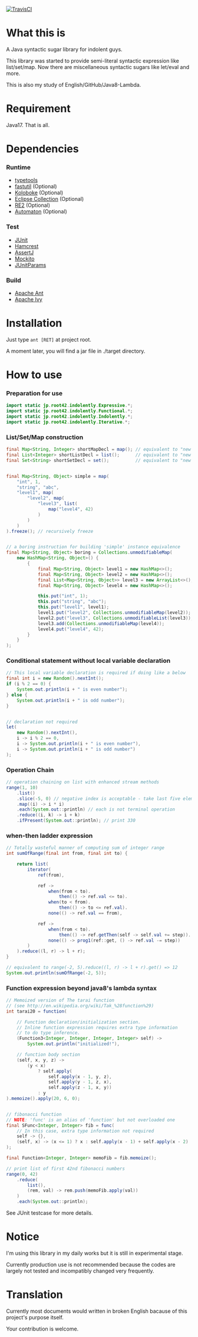 <!-- @author takahashikzn -->

[![TravisCI](http://travis-ci.org/takahashikzn/indolently.svg?branch=develop)](http://travis-ci.org/takahashikzn/indolently)

# What this is

A Java syntactic sugar library for indolent guys.

This library was started to provide semi-literal syntactic expression like list/set/map.
Now there are miscellaneous syntactic sugars like let/eval and more.

This is also my study of English/GitHub/Java8-Lambda.


# Requirement

Java17. That is all.


# Dependencies

### Runtime
* [typetools](http://github.com/jhalterman/typetools)
* [fastutil](http://fastutil.di.unimi.it/) (Optional)
* [Koloboke](http://github.com/OpenHFT/Koloboke) (Optional)
* [Eclipse Collection](http://www.eclipse.org/collections/) (Optional)
* [RE2](http://github.com/google/re2/) (Optional)
* [Automaton](http://www.brics.dk/automaton/) (Optional)

### Test
* [JUnit](http://junit.org/)
* [Hamcrest](http://hamcrest.org/JavaHamcrest/)
* [AssertJ](http://joel-costigliola.github.io/assertj/)
* [Mockito](http://mockito.org/)
* [JUnitParams](http://pragmatists.github.io/JUnitParams/)

### Build
* [Apache Ant](http://ant.apache.org/)
* [Apache Ivy](http://ant.apache.org/ivy/)


# Installation

Just type <code>ant [RET]</code> at project root.

A moment later, you will find a jar file in ./target directory.


# How to use

### Preparation for use

```java
import static jp.root42.indolently.Expressive.*;
import static jp.root42.indolently.Functional.*;
import static jp.root42.indolently.Indolently.*;
import static jp.root42.indolently.Iterative.*;
```


### List/Set/Map construction

```java
final Map<String, Integer> shortMapDecl = map(); // equivalent to "new HashMap<>()"
final List<Integer> shortListDecl = list();      // equivalent to "new ArrayList<>()"
final Set<String> shortSetDecl = set();          // equivalent to "new HashSet<>()"


final Map<String, Object> simple = map(
    "int", 1,
    "string", "abc",
    "level1", map(
        "level2", map(
            "level3", list(
                map("level4", 42)
            )
        )
    )
).freeze(); // recursively freeze


// a boring instruction for building 'simple' instance equivalence
final Map<String, Object> boring = Collections.unmodifiableMap(
    new HashMap<String, Object>() {
        {
            final Map<String, Object> level1 = new HashMap<>();
            final Map<String, Object> level2 = new HashMap<>();
            final List<Map<String, Object>> level3 = new ArrayList<>();
            final Map<String, Object> level4 = new HashMap<>();

            this.put("int", 1);
            this.put("string", "abc");
            this.put("level1", level1);
            level1.put("level2", Collections.unmodifiableMap(level2));
            level2.put("level3", Collections.unmodifiableList(level3));
            level3.add(Collections.unmodifiableMap(level4));
            level4.put("level4", 42);
        }
    }
);
```


### Conditional statement without local variable declaration

```java
// This local variable declaration is required if doing like a below
final int i = new Random().nextInt();
if (i % 2 == 0) {
    System.out.println(i + " is even number");
} else {
    System.out.println(i + " is odd number");
}


// declaration not required
let(
    new Random().nextInt(),
    i -> i % 2 == 0,
    i -> System.out.println(i + " is even number"),
    i -> System.out.println(i + " is odd number")
);
```


### Operation Chain

```java
// operation chaining on list with enhanced stream methods
range(1, 10)
    .list()
    .slice(-5, 0) // negative index is acceptable - take last five elements
    .map((i) -> i * i)
    .each(System.out::println) // each is not terminal operation
    .reduce((i, k) -> i + k)
    .ifPresent(System.out::println); // print 330
```


### when-then ladder expression

```java
// Totally wasteful manner of computing sum of integer range
int sumOfRange(final int from, final int to) {

    return list(
        iterator(
            ref(from),

            ref ->
                when(from < to).
                    then(() -> ref.val <= to).
                when(to < from).
                    then(() -> to <= ref.val).
                none(() -> ref.val == from),

            ref ->
                when(from < to).
                    then(() -> ref.getThen(self -> self.val += step)).
                none(() -> prog1(ref::get, () -> ref.val -= step))
        )
    ).reduce((l, r) -> l + r);
}

// equivalent to range(-2, 5).reduce((l, r) -> l + r).get() => 12
System.out.println(sumOfRange(-2, 5));
```


### Function expression beyond java8's lambda syntax

```java
// Memoized version of The tarai function
// (see http://en.wikipedia.org/wiki/Tak_%28function%29)
int tarai20 = function(

    // Function declaration/initialization section.
    // Inline function expression requires extra type information
    // to do type inference.
    (Function3<Integer, Integer, Integer, Integer> self) ->
        System.out.println("initialized!"),

    // function body section
    (self, x, y, z) ->
        (y < x)
            ? self.apply(
                self.apply(x - 1, y, z),
                self.apply(y - 1, z, x),
                self.apply(z - 1, x, y))
            : y
).memoize().apply(20, 6, 0);


// fibonacci function
// NOTE: 'func' is an alias of 'function' but not overloaded one
final SFunc<Integer, Integer> fib = func(
    // In this case, extra type information not required
    self -> {},
    (self, x) -> (x <= 1) ? x : self.apply(x - 1) + self.apply(x - 2)
);

final Function<Integer, Integer> memoFib = fib.memoize();

// print list of first 42nd fibonacci numbers
range(0, 42)
    .reduce(
        list(),
        (rem, val) -> rem.push(memoFib.apply(val))
    )
    .each(System.out::println);
```

See JUnit testcase for more details.


# Notice

I'm using this library in my daily works but it is still in experimental stage.

Currently production use is not recommended
because the codes are largely not tested and incompatibly changed very frequently.


# Translation

Currently most documents would written in broken English
bacause of this project's purpose itself.

Your contribution is welcome.
